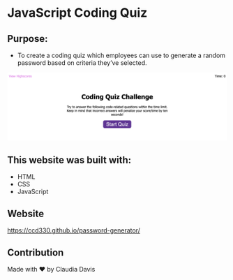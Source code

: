 # JavaScript Coding Quiz

## Purpose:

- To create a coding quiz which employees can use to generate a random password based on criteria they’ve selected.

<img src="https://github.com/ccd330/coding-quiz/blob/main/assets/demo_img.png" />

## This website was built with:

- HTML
- CSS
- JavaScript

## Website

https://ccd330.github.io/password-generator/

## Contribution

Made with ❤️ by Claudia Davis

